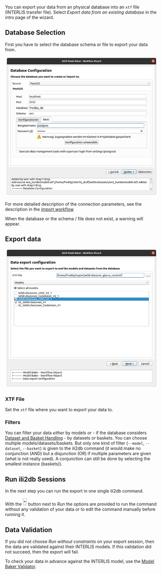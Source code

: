 You can export your data from an physical database into an `xtf` file (INTERLIS transfer file). Select *Export data from an existing database* in the intro page of the wizard.
## Database Selection

First you have to select the database schema or file to export your data from.

![wizard db configuration](../assets/workflow_wizard_db_configuration.png)

For more detailed description of the connection parameters, see the description in the [import workflow](../import_workflow/#database-selection)

When the database or the schema / file does not exist, a warning will appear.

## Export data

![wizard export data](../assets/workflow_wizard_export_data.png)
### XTF File

Set the `xtf` file where you want to export your data to.

### Filters

You can filter your data *either* by models *or* - if the database considers [Dataset and Basket Handling](../../background_info/basket_handling/) - by datasets *or* baskets. You can choose multiple models/datasets/baskets. But only one kind of filter (`--model`, `--dataset`, `--basket`) is given to the ili2db command (it would make no conjunction (AND) but a disjunction (OR) if multiple parameters are given (what is not really used). A conjunction can still be done by selecting the smallest instance (baskets)).

## Run ili2db Sessions

In the next step you can run the export in one single ili2db command.

With the ![run arrow_button](../assets/arrow_button.png) button next to *Run* the options are provided to run the command without any validation of your data or to edit the command manually before running it.

## Data Validation

If you did not choose *Run without constraints* on your export session, then the data are validated against their INTERLIS models. If this validation did not succeed, then the export will fail.

To check your data in advance against the INTERLIS model, use the [Model Baker Validator](../validation/).
